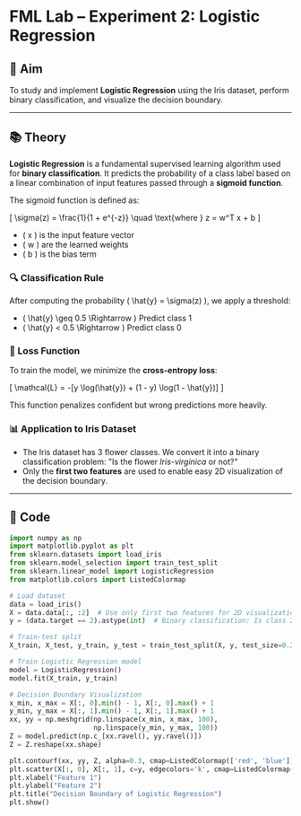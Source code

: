 # FML Lab – Experiment 2: Logistic Regression

## 🎯 Aim
To study and implement **Logistic Regression** using the Iris dataset, perform binary classification, and visualize the decision boundary.

---

## 📚 Theory

**Logistic Regression** is a fundamental supervised learning algorithm used for **binary classification**. It predicts the probability of a class label based on a linear combination of input features passed through a **sigmoid function**.

The sigmoid function is defined as:

\[
\sigma(z) = \frac{1}{1 + e^{-z}} \quad \text{where } z = w^T x + b
\]

- \( x \) is the input feature vector
- \( w \) are the learned weights
- \( b \) is the bias term

### 🔍 Classification Rule

After computing the probability \( \hat{y} = \sigma(z) \), we apply a threshold:
- \( \hat{y} \geq 0.5 \Rightarrow \) Predict class 1
- \( \hat{y} < 0.5 \Rightarrow \) Predict class 0

### 🧮 Loss Function

To train the model, we minimize the **cross-entropy loss**:

\[
\mathcal{L} = -[y \log(\hat{y}) + (1 - y) \log(1 - \hat{y})]
\]

This function penalizes confident but wrong predictions more heavily.

### 📊 Application to Iris Dataset

- The Iris dataset has 3 flower classes. We convert it into a binary classification problem: "Is the flower *Iris-virginica* or not?"
- Only the **first two features** are used to enable easy 2D visualization of the decision boundary.

---

## 🧪 Code

```python
import numpy as np
import matplotlib.pyplot as plt
from sklearn.datasets import load_iris
from sklearn.model_selection import train_test_split
from sklearn.linear_model import LogisticRegression
from matplotlib.colors import ListedColormap

# Load dataset
data = load_iris()
X = data.data[:, :2]  # Use only first two features for 2D visualization
y = (data.target == 2).astype(int)  # Binary classification: Is class 2 or not

# Train-test split
X_train, X_test, y_train, y_test = train_test_split(X, y, test_size=0.2, random_state=42)

# Train Logistic Regression model
model = LogisticRegression()
model.fit(X_train, y_train)

# Decision Boundary Visualization
x_min, x_max = X[:, 0].min() - 1, X[:, 0].max() + 1
y_min, y_max = X[:, 1].min() - 1, X[:, 1].max() + 1
xx, yy = np.meshgrid(np.linspace(x_min, x_max, 100),
                     np.linspace(y_min, y_max, 100))
Z = model.predict(np.c_[xx.ravel(), yy.ravel()])
Z = Z.reshape(xx.shape)

plt.contourf(xx, yy, Z, alpha=0.3, cmap=ListedColormap(['red', 'blue']))
plt.scatter(X[:, 0], X[:, 1], c=y, edgecolors='k', cmap=ListedColormap(['darkred', 'darkblue']))
plt.xlabel("Feature 1")
plt.ylabel("Feature 2")
plt.title("Decision Boundary of Logistic Regression")
plt.show()
